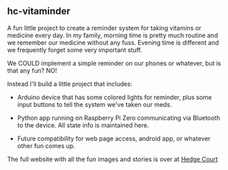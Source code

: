 ## hc-vitaminder

A fun little project to create a reminder system for taking vitamins or medicine every day.  In my family, morning time is pretty much routine and we remember our medicine without any fuss.  Evening time is different and we frequently forget some very important stuff.

We COULD implement a simple reminder on our phones or whatever, but is that any fun?  NO!

Instead I'll build a little project that includes:

* Arduino device that has some colored lights for reminder, plus some input buttons to tell the system we've taken our meds.

* Python app running on Raspberry Pi Zero communicating via Bluetooth to the device.  All state info is maintained here.

* Future compatibility for web page access, android app, or whatever other fun comes up.

The full website with all the fun images and stories is over at [Hedge Court](https://www.hedgecourt.com/robots/vitaminder/)

